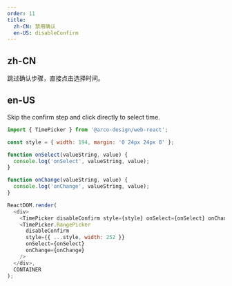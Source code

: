 ```yaml
---
order: 11
title:
  zh-CN: 禁用确认
  en-US: disableConfirm
---
```


## zh-CN

跳过确认步骤，直接点击选择时间。

## en-US

Skip the confirm step and click directly to select time.

```js
import { TimePicker } from '@arco-design/web-react';

const style = { width: 194, margin: '0 24px 24px 0' };

function onSelect(valueString, value) {
  console.log('onSelect', valueString, value);
}

function onChange(valueString, value) {
  console.log('onChange', valueString, value);
}

ReactDOM.render(
  <div>
    <TimePicker disableConfirm style={style} onSelect={onSelect} onChange={onChange} />
    <TimePicker.RangePicker
      disableConfirm
      style={{ ...style, width: 252 }}
      onSelect={onSelect}
      onChange={onChange}
    />
  </div>,
  CONTAINER
);
```
